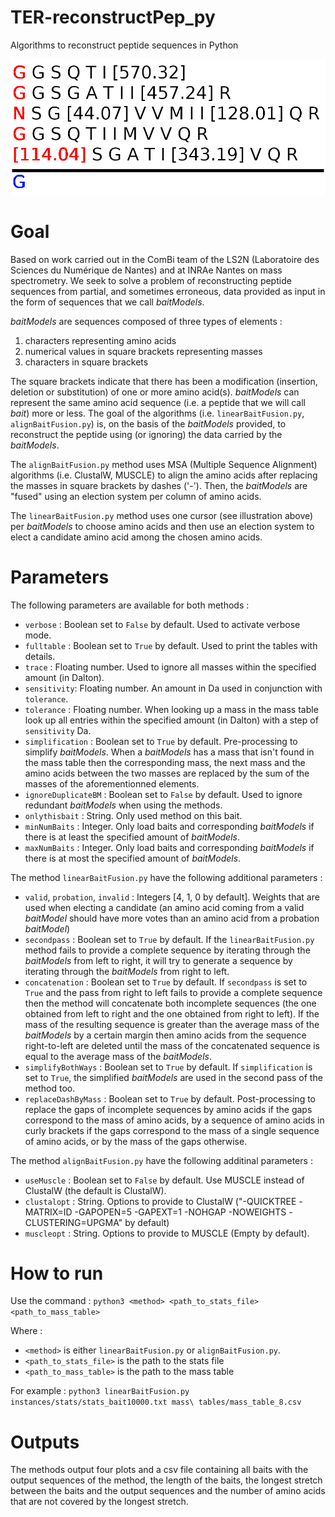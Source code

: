 # TER-reconstructPep_py
Algorithms to reconstruct peptide sequences in Python
<p align="center">
  <img src="method1.gif">
</p>

# Goal

Based on work carried out in the ComBi team of the LS2N (Laboratoire
des Sciences du Numérique de Nantes) and at INRAe Nantes on mass
spectrometry. We seek to solve a problem of reconstructing peptide
sequences from partial, and sometimes erroneous, data provided as
input in the form of sequences that we call _baitModels_.

_baitModels_ are sequences composed of three types of elements :
1. characters representing amino acids
2. numerical values in square brackets representing masses
3. characters in square brackets

The square brackets indicate that there has been a modification
(insertion, deletion or substitution) of one or more amino acid(s).
_baitModels_ can represent the same amino acid sequence (i.e. a peptide
that we will call _bait_) more or less. The goal of the algorithms
(i.e. `linearBaitFusion.py`, `alignBaitFusion.py`) is, on the basis of
the _baitModels_ provided, to reconstruct the peptide using (or ignoring)
the data carried by the _baitModels_.

The `alignBaitFusion.py` method uses MSA (Multiple Sequence Alignment)
algorithms (i.e. ClustalW, MUSCLE) to align the amino acids after
replacing the masses in square brackets by dashes ('-'). Then, the
_baitModels_ are "fused" using an election system per column of amino
acids.

The `linearBaitFusion.py` method uses one cursor (see illustration above)
per _baitModels_ to choose amino acids and then use an election system
to elect a candidate amino acid among the chosen amino acids.

# Parameters

The following parameters are available for both methods :
* `verbose`    : Boolean set to `False` by default. Used to activate verbose mode.
* `fulltable`  : Boolean set to `True` by default. Used to print the tables with
  details.
* `trace`      : Floating number. Used to ignore all masses within the specified
  amount (in Dalton).
* `sensitivity`: Floating number. An amount in Da used in conjunction with
  `tolerance`.
* `tolerance`  : Floating number. When looking up a mass in the mass table look
  up all entries within the specified amount (in Dalton) with a step of
  `sensitivity` Da.
* `simplification`    : Boolean set to `True` by default. Pre-processing to simplify
  _baitModels_. When a _baitModels_ has a mass that isn't found in the mass
  table then the corresponding mass, the next mass and the amino acids between
  the two masses are replaced by the sum of the masses of the aforementionned
  elements.
* `ignoreDuplicateBM` : Boolean set to `False` by default. Used to ignore
  redundant _baitModels_ when using the methods.
* `onlythisbait`      : String. Only used method on this bait.
* `minNumBaits`       : Integer. Only load baits and corresponding _baitModels_
  if there is at least the specified amount of _baitModels_.
* `maxNumBaits`       : Integer. Only load baits and corresponding _baitModels_
  if there is at most the specified amount of _baitModels_.

The method `linearBaitFusion.py` have the following additional parameters :
* `valid`, `probation`, `invalid` : Integers [4, 1, 0 by default]. Weights
that are used when electing a candidate (an amino acid coming from a valid
_baitModel_ should have more votes than an amino acid from a probation _baitModel_)
* `secondpass` : Boolean set to `True` by default. If the `linearBaitFusion.py`
method fails to provide a complete sequence by iterating through the _baitModels_
from left to right, it will try to generate a sequence by iterating through the
_baitModels_ from right to left.
* `concatenation` : Boolean set to `True` by default. If `secondpass` is set
to `True` and the pass from right to left fails to provide a complete sequence
then the method will concatenate both incomplete sequences (the one obtained
from left to right and the one obtained from right to left). If the mass of
the resulting sequence is greater than the average mass of the _baitModels_ by
a certain margin then amino acids from the sequence right-to-left are deleted
until the mass of the concatenated sequence is equal to the average mass of the
_baitModels_.
* `simplifyBothWays` : Boolean set to `True` by default. If `simplification` is
set to `True`, the simplified _baitModels_ are used in the second pass of the
method too.
* `replaceDashByMass` : Boolean set to `True` by default. Post-processing to
replace the gaps of incomplete sequences by amino acids if the gaps correspond
to the mass of amino acids, by a sequence of amino acids in curly brackets if
the gaps correspond to the mass of a single sequence of amino acids, or by the
mass of the gaps otherwise.

The method `alignBaitFusion.py` have the following additinal parameters :
* `useMuscle`  : Boolean set to `False` by default. Use MUSCLE instead of
  ClustalW (the default is ClustalW).
* `clustalopt` : String. Options to provide to ClustalW ("-QUICKTREE -MATRIX=ID
-GAPOPEN=5 -GAPEXT=1 -NOHGAP -NOWEIGHTS -CLUSTERING=UPGMA" by default)
* `muscleopt`  : String. Options to provide to MUSCLE (Empty by default).

# How to run

Use the command :
`python3 <method> <path_to_stats_file> <path_to_mass_table>`

Where :
* `<method>` is either `linearBaitFusion.py` or `alignBaitFusion.py`.
* `<path_to_stats_file>` is the path to the stats file
* `<path_to_mass_table>` is the path to the mass table

For example :
`python3 linearBaitFusion.py instances/stats/stats_bait10000.txt mass\ tables/mass_table_8.csv`

# Outputs

The methods output four plots and a csv file containing all baits with the
output sequences of the method, the length of the baits, the longest stretch
between the baits and the output sequences and the number of amino acids that
are not covered by the longest stretch.
